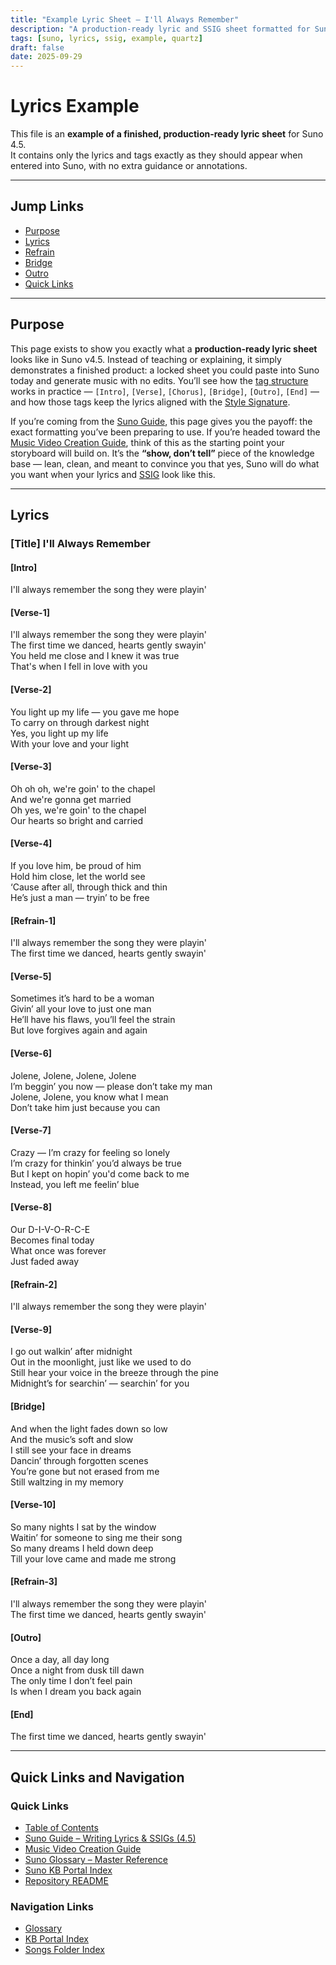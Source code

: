 ```yaml
---
title: "Example Lyric Sheet – I'll Always Remember"
description: "A production-ready lyric and SSIG sheet formatted for Suno 4.5."
tags: [suno, lyrics, ssig, example, quartz]
draft: false
date: 2025-09-29
---
```


# Lyrics Example  
This file is an **example of a finished, production-ready lyric sheet** for Suno 4.5.  
It contains only the lyrics and tags exactly as they should appear when entered into Suno, with no extra guidance or annotations.  

---
## Jump Links
- [Purpose](#Purpose)
- [Lyrics](#Lyrics)
- [Refrain](#refrain-1)
- [Bridge](#bridge)
- [Outro](#outro)
- [Quick Links](#quick-links-and-navigation)

---
## Purpose  
This page exists to show you exactly what a **production-ready lyric sheet** looks like in Suno v4.5. Instead of teaching or explaining, it simply demonstrates a finished product: a locked sheet you could paste into Suno today and generate music with no edits. You’ll see how the [tag structure](suno-glossary.md#section-tags) works in practice — `[Intro]`, `[Verse]`, `[Chorus]`, `[Bridge]`, `[Outro]`, `[End]` — and how those tags keep the lyrics aligned with the [Style Signature](suno-glossary.md#ssig-style-signature).  

If you’re coming from the [Suno Guide](../suno-guide.md), this page gives you the payoff: the exact formatting you’ve been preparing to use. If you’re headed toward the [Music Video Creation Guide](../guide-music-video-creation.md), think of this as the starting point your storyboard will build on. It’s the **“show, don’t tell”** piece of the knowledge base — lean, clean, and meant to convince you that yes, Suno will do what you want when your lyrics and [SSIG](suno-glossary.md#ssig-style-signature) look like this.  

---

## Lyrics  

### [Title] I'll Always Remember  

#### [Intro]  
I'll always remember the song they were playin'  

#### [Verse-1]  
I'll always remember the song they were playin'  
The first time we danced, hearts gently swayin'  
You held me close and I knew it was true  
That's when I fell in love with you  

#### [Verse-2]  
You light up my life — you gave me hope  
To carry on through darkest night  
Yes, you light up my life  
With your love and your light  

#### [Verse-3]  
Oh oh oh, we're goin' to the chapel  
And we're gonna get married  
Oh yes, we're goin' to the chapel  
Our hearts so bright and carried  

#### [Verse-4]  
If you love him, be proud of him  
Hold him close, let the world see  
‘Cause after all, through thick and thin  
He’s just a man — tryin’ to be free  

#### [Refrain-1]  
I'll always remember the song they were playin'  
The first time we danced, hearts gently swayin'  

#### [Verse-5]  
Sometimes it’s hard to be a woman  
Givin’ all your love to just one man  
He’ll have his flaws, you’ll feel the strain  
But love forgives again and again  

#### [Verse-6]  
Jolene, Jolene, Jolene, Jolene  
I’m beggin’ you now — please don’t take my man  
Jolene, Jolene, you know what I mean  
Don’t take him just because you can  

#### [Verse-7]  
Crazy — I’m crazy for feeling so lonely  
I’m crazy for thinkin’ you’d always be true  
But I kept on hopin’ you'd come back to me  
Instead, you left me feelin’ blue  

#### [Verse-8]  
Our D-I-V-O-R-C-E  
Becomes final today  
What once was forever  
Just faded away  

#### [Refrain-2]  
I'll always remember the song they were playin'  

#### [Verse-9]  
I go out walkin’ after midnight  
Out in the moonlight, just like we used to do  
Still hear your voice in the breeze through the pine  
Midnight’s for searchin’ — searchin’ for you  

#### [Bridge]  
And when the light fades down so low  
And the music’s soft and slow  
I still see your face in dreams  
Dancin’ through forgotten scenes  
You’re gone but not erased from me  
Still waltzing in my memory  

#### [Verse-10]  
So many nights I sat by the window  
Waitin’ for someone to sing me their song  
So many dreams I held down deep  
Till your love came and made me strong  

#### [Refrain-3]  
I'll always remember the song they were playin'  
The first time we danced, hearts gently swayin'  

#### [Outro]  
Once a day, all day long  
Once a night from dusk till dawn  
The only time I don’t feel pain  
Is when I dream you back again  

#### [End]  
The first time we danced, hearts gently swayin'  

---

## Quick Links and Navigation  

### Quick Links  
- [Table of Contents](#table-of-contents)
- [Suno Guide – Writing Lyrics & SSIGs (4.5)](../suno-guide.md)  
- [Music Video Creation Guide](../guide-music-video-creation.md)  
- [Suno Glossary – Master Reference](../suno-glossary.md)  
- [Suno KB Portal Index](../index.md)  
- [Repository README](../readme.md)  

### Navigation Links  
- [Glossary](../suno-glossary.md)  
- [KB Portal Index](../index.md)  
- [Songs Folder Index](/content/sunoai/songs/index.md)  
